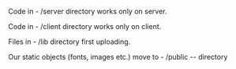 Code in - /server  directory works only on server.

Code in - /client  directory works only on client.

Files in - /lib    directory first uploading.

Our static objects (fonts, images etc.) move to - /public -- directory

